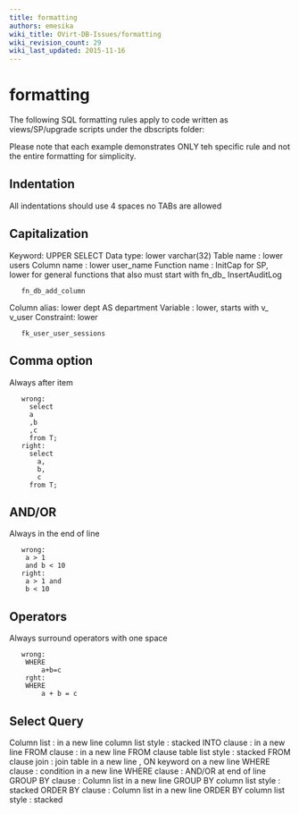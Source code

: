 ```yaml
---
title: formatting
authors: emesika
wiki_title: OVirt-DB-Issues/formatting
wiki_revision_count: 29
wiki_last_updated: 2015-11-16
---
```


# formatting

The following SQL formatting rules apply to code written as views/SP/upgrade scripts under the dbscripts folder:

Please note that each example demonstrates ONLY teh specific rule and not the entire formatting for simplicity.

## Indentation

All indentations should use 4 spaces no TABs are allowed

## Capitalization

Keyword: UPPER
 SELECT Data type: lower
 varchar(32) Table name : lower
 users Column name : lower
 user_name Function name : InitCap for SP, lower for general functions that also must start with fn_db_
 InsertAuditLog

       fn_db_add_column

Column alias: lower
 dept AS department Variable : lower, starts with v_
 v_user Constraint: lower

       fk_user_user_sessions

## Comma option

Always after item

       wrong:
         select 
         a
         ,b
         ,c 
         from T;
       right:
         select 
           a,
           b,
           c
         from T;

## AND/OR

Always in the end of line

       wrong:
        a > 1 
        and b < 10
       right: 
        a > 1 and
        b < 10

## Operators

Always surround operators with one space

       wrong:
        WHERE
            a+b=c
        rght:
        WHERE
            a + b = c

## Select Query

Column list : in a new line
column list style : stacked
INTO clause : in a new line
FROM clause : in a new line
FROM clause table list style : stacked
FROM clause join : join table in a new line , ON keyword on a new line
WHERE clause : condition in a new line
WHERE clause : AND/OR at end of line
GROUP BY clause : Column list in a new line
GROUP BY column list style : stacked
ORDER BY clause : Column list in a new line
ORDER BY column list style : stacked
